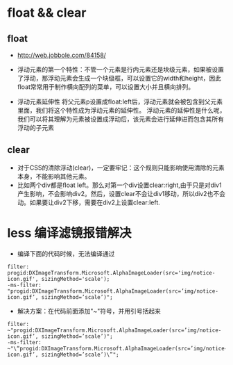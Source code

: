 # float && clear

## float
* <http://web.jobbole.com/84158/>
* 浮动元素的第一个特性：不管一个元素是行内元素还是块级元素，如果被设置了浮动，那浮动元素会生成一个块级框，可以设置它的width和height，因此float常常用于制作横向配列的菜单，可以设置大小并且横向排列。

* 浮动元素延伸性
将父元素p设置成float:left后，浮动元素就会被包含到父元素里面，我们将这个特性成为浮动元素的延伸性。
浮动元素的延伸性是什么呢，我们可以将其理解为元素被设置成浮动后，该元素会进行延伸进而包含其所有浮动的子元素

## clear
* 对于CSS的清除浮动(clear)，一定要牢记：这个规则只能影响使用清除的元素本身，不能影响其他元素。
* 比如两个div都是float left。那么对第一个div设置clear:right,由于只是对div1产生影响，不会影响div2。然后，设置clear不会让div1移动，所以div2也不会动。如果要让div2下移，需要在div2上设置clear:left.



# less 编译滤镜报错解决
* 编译下面的代码时候，无法编译通过
```
filter: progid:DXImageTransform.Microsoft.AlphaImageLoader(src='img/notice-icon.gif', sizingMethod='scale');
-ms-filter: "progid:DXImageTransform.Microsoft.AlphaImageLoader(src=’img/notice-icon.gif’, sizingMethod=’scale’)";
```
* 解决方案：在代码前面添加"~"符号，并用引号括起来
```
filter: ~"progid:DXImageTransform.Microsoft.AlphaImageLoader(src=’img/notice-icon.gif’, sizingMethod=’scale’)";
-ms-filter: ~"\“progid:DXImageTransform.Microsoft.AlphaImageLoader(src=’img/notice-icon.gif’, sizingMethod=’scale’)\”";
```